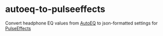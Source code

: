 # autoeq-to-pulseeffects
Convert headphone EQ values from [AutoEQ](https://github.com/jaakkopasanen/AutoEq) to json-formatted settings for [PulseEffects](https://github.com/wwmm/pulseeffects)
